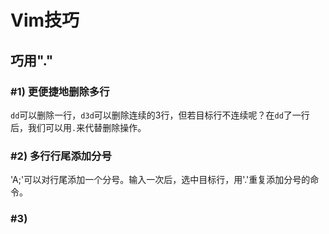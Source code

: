 # Vim技巧

## 巧用"."

### #1) 更便捷地删除多行
`dd`可以删除一行，`d3d`可以删除连续的3行，但若目标行不连续呢？在`dd`了一行后，我们可以用`.`来代替删除操作。

### #2) 多行行尾添加分号
'A;'可以对行尾添加一个分号。输入一次后，选中目标行，用'.'重复添加分号的命令。

### #3) 